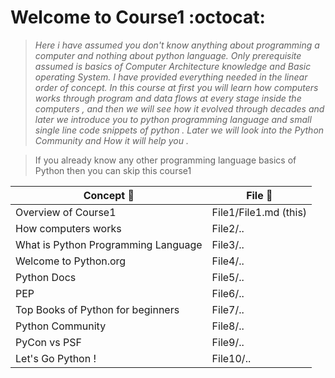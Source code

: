 # Welcome to Course1 :octocat:
> _Here i have assumed you don't know anything about programming a computer and nothing about python language. Only prerequisite assumed is basics of Computer Architecture knowledge and Basic operating System. I have provided everything needed in the linear order of concept. 
In this course at first you will learn how computers works through program and data flows at every stage inside the computers , and then we will see how it evolved through decades and later we introduce you to python programming language and small single line code snippets of python . 
Later we will look into the Python Community and How it will help you ._

> If you already know any other programming language basics of Python then you can skip this course1

Concept :pencil: | File :bookmark_tabs:
--------|-------
Overview of Course1 | File1/File1.md (this)
How computers works | File2/..
What is Python Programming Language | File3/..
Welcome to Python.org | File4/..
Python Docs | File5/..
PEP | File6/..
Top Books of Python for beginners | File7/..
Python Community | File8/..
PyCon vs PSF | File9/..
Let's Go Python ! | File10/..

